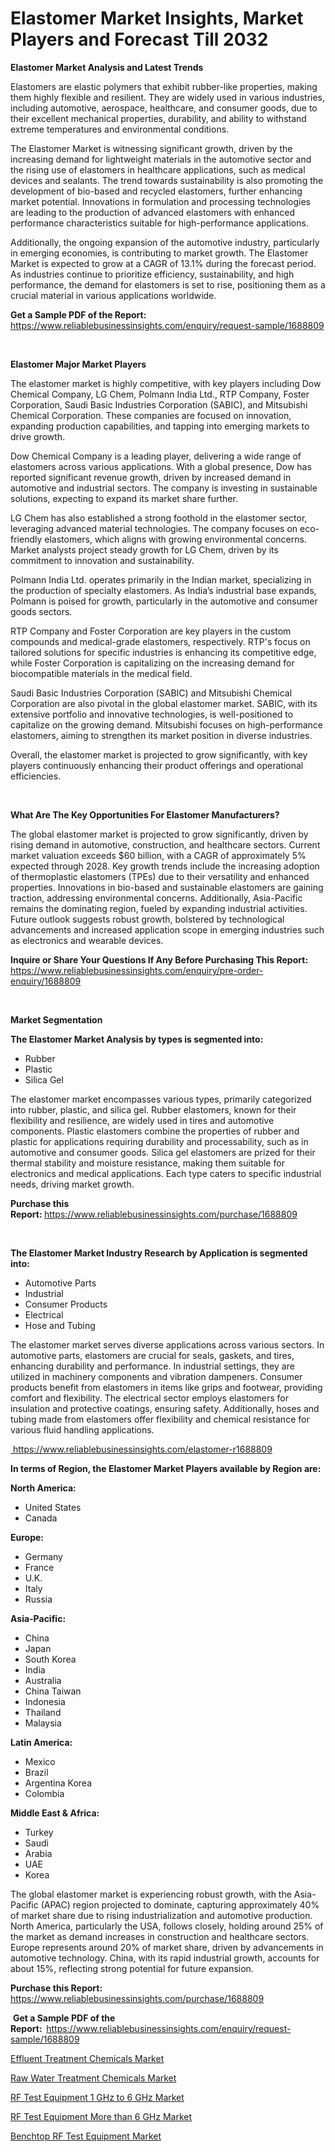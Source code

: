 <p><h1>Elastomer Market Insights, Market Players and Forecast Till 2032</h1></p><p><strong>Elastomer Market Analysis and Latest Trends</strong></p>
<p><p>Elastomers are elastic polymers that exhibit rubber-like properties, making them highly flexible and resilient. They are widely used in various industries, including automotive, aerospace, healthcare, and consumer goods, due to their excellent mechanical properties, durability, and ability to withstand extreme temperatures and environmental conditions.</p><p>The Elastomer Market is witnessing significant growth, driven by the increasing demand for lightweight materials in the automotive sector and the rising use of elastomers in healthcare applications, such as medical devices and sealants. The trend towards sustainability is also promoting the development of bio-based and recycled elastomers, further enhancing market potential. Innovations in formulation and processing technologies are leading to the production of advanced elastomers with enhanced performance characteristics suitable for high-performance applications.</p><p>Additionally, the ongoing expansion of the automotive industry, particularly in emerging economies, is contributing to market growth. The Elastomer Market is expected to grow at a CAGR of 13.1% during the forecast period. As industries continue to prioritize efficiency, sustainability, and high performance, the demand for elastomers is set to rise, positioning them as a crucial material in various applications worldwide.</p></p>
<p><strong>Get a Sample PDF of the Report:&nbsp;</strong> <a href="https://www.reliablebusinessinsights.com/enquiry/request-sample/1688809?utm_campaign=2310&utm_medium=2&utm_source=Github&utm_content=ia&utm_term=01042025&utm_id=elastomer">https://www.reliablebusinessinsights.com/enquiry/request-sample/1688809</a></p>
<p>&nbsp;</p>
<p><strong>Elastomer Major Market Players</strong></p>
<p><p>The elastomer market is highly competitive, with key players including Dow Chemical Company, LG Chem, Polmann India Ltd., RTP Company, Foster Corporation, Saudi Basic Industries Corporation (SABIC), and Mitsubishi Chemical Corporation. These companies are focused on innovation, expanding production capabilities, and tapping into emerging markets to drive growth.</p><p>Dow Chemical Company is a leading player, delivering a wide range of elastomers across various applications. With a global presence, Dow has reported significant revenue growth, driven by increased demand in automotive and industrial sectors. The company is investing in sustainable solutions, expecting to expand its market share further.</p><p>LG Chem has also established a strong foothold in the elastomer sector, leveraging advanced material technologies. The company focuses on eco-friendly elastomers, which aligns with growing environmental concerns. Market analysts project steady growth for LG Chem, driven by its commitment to innovation and sustainability.</p><p>Polmann India Ltd. operates primarily in the Indian market, specializing in the production of specialty elastomers. As India’s industrial base expands, Polmann is poised for growth, particularly in the automotive and consumer goods sectors.</p><p>RTP Company and Foster Corporation are key players in the custom compounds and medical-grade elastomers, respectively. RTP's focus on tailored solutions for specific industries is enhancing its competitive edge, while Foster Corporation is capitalizing on the increasing demand for biocompatible materials in the medical field.</p><p>Saudi Basic Industries Corporation (SABIC) and Mitsubishi Chemical Corporation are also pivotal in the global elastomer market. SABIC, with its extensive portfolio and innovative technologies, is well-positioned to capitalize on the growing demand. Mitsubishi focuses on high-performance elastomers, aiming to strengthen its market position in diverse industries.</p><p>Overall, the elastomer market is projected to grow significantly, with key players continuously enhancing their product offerings and operational efficiencies.</p></p>
<p>&nbsp;</p>
<p><strong>What Are The Key Opportunities For Elastomer Manufacturers?</strong></p>
<p><p>The global elastomer market is projected to grow significantly, driven by rising demand in automotive, construction, and healthcare sectors. Current market valuation exceeds $60 billion, with a CAGR of approximately 5% expected through 2028. Key growth trends include the increasing adoption of thermoplastic elastomers (TPEs) due to their versatility and enhanced properties. Innovations in bio-based and sustainable elastomers are gaining traction, addressing environmental concerns. Additionally, Asia-Pacific remains the dominating region, fueled by expanding industrial activities. Future outlook suggests robust growth, bolstered by technological advancements and increased application scope in emerging industries such as electronics and wearable devices.</p></p>
<p><strong>Inquire or Share Your Questions If Any Before Purchasing This Report:</strong> <a href="https://www.reliablebusinessinsights.com/enquiry/pre-order-enquiry/1688809?utm_campaign=2310&utm_medium=2&utm_source=Github&utm_content=ia&utm_term=01042025&utm_id=elastomer">https://www.reliablebusinessinsights.com/enquiry/pre-order-enquiry/1688809</a></p>
<p>&nbsp;</p>
<p><strong>Market Segmentation</strong></p>
<p><strong>The Elastomer Market Analysis by types is segmented into:</strong></p>
<p><ul><li>Rubber</li><li>Plastic</li><li>Silica Gel</li></ul></p>
<p><p>The elastomer market encompasses various types, primarily categorized into rubber, plastic, and silica gel. Rubber elastomers, known for their flexibility and resilience, are widely used in tires and automotive components. Plastic elastomers combine the properties of rubber and plastic for applications requiring durability and processability, such as in automotive and consumer goods. Silica gel elastomers are prized for their thermal stability and moisture resistance, making them suitable for electronics and medical applications. Each type caters to specific industrial needs, driving market growth.</p></p>
<p><strong>Purchase this Report:&nbsp;</strong><a href="https://www.reliablebusinessinsights.com/purchase/1688809?utm_campaign=2310&utm_medium=2&utm_source=Github&utm_content=ia&utm_term=01042025&utm_id=elastomer">https://www.reliablebusinessinsights.com/purchase/1688809</a></p>
<p>&nbsp;</p>
<p><strong>The Elastomer Market Industry Research by Application is segmented into:</strong></p>
<p><ul><li>Automotive Parts</li><li>Industrial</li><li>Consumer Products</li><li>Electrical</li><li>Hose and Tubing</li></ul></p>
<p><p>The elastomer market serves diverse applications across various sectors. In automotive parts, elastomers are crucial for seals, gaskets, and tires, enhancing durability and performance. In industrial settings, they are utilized in machinery components and vibration dampeners. Consumer products benefit from elastomers in items like grips and footwear, providing comfort and flexibility. The electrical sector employs elastomers for insulation and protective coatings, ensuring safety. Additionally, hoses and tubing made from elastomers offer flexibility and chemical resistance for various fluid handling applications.</p></p>
<p><a href="https://www.reliablebusinessinsights.com/elastomer-r1688809?utm_campaign=2310&utm_medium=2&utm_source=Github&utm_content=ia&utm_term=01042025&utm_id=elastomer">&nbsp;https://www.reliablebusinessinsights.com/elastomer-r1688809</a></p>
<p><strong>In terms of Region, the Elastomer Market Players available by Region are:</strong></p>
<p>
    <p> <strong> North America: </strong>
        <ul>
            <li>United States</li>
            <li>Canada</li>
        </ul>
        </p> 
    <p> <strong> Europe: </strong>
        <ul>
            <li>Germany</li>
            <li>France</li>
            <li>U.K.</li>
            <li>Italy</li>
            <li>Russia</li>
        </ul>
        </p> 
    <p> <strong> Asia-Pacific: </strong>
        <ul>
            <li>China</li>
            <li>Japan</li>
            <li>South Korea</li>
            <li>India</li>
            <li>Australia</li>
            <li>China Taiwan</li>
            <li>Indonesia</li>
            <li>Thailand</li>
            <li>Malaysia</li>
        </ul>
        </p> 
    <p> <strong> Latin America: </strong>
        <ul>
            <li>Mexico</li>
            <li>Brazil</li>
            <li>Argentina Korea</li>
            <li>Colombia</li>
        </ul>
        </p> 
    <p> <strong> Middle East & Africa: </strong>
        <ul>
            <li>Turkey</li>
            <li>Saudi</li>
            <li>Arabia</li>
            <li>UAE</li>
            <li>Korea</li>
        </ul>
    </p>
    </p>
<p><p>The global elastomer market is experiencing robust growth, with the Asia-Pacific (APAC) region projected to dominate, capturing approximately 40% of market share due to rising industrialization and automotive production. North America, particularly the USA, follows closely, holding around 25% of the market as demand increases in construction and healthcare sectors. Europe represents around 20% of market share, driven by advancements in automotive technology. China, with its rapid industrial growth, accounts for about 15%, reflecting strong potential for future expansion.</p></p>
<p><strong>Purchase this Report: </strong><a href="https://www.reliablebusinessinsights.com/purchase/1688809?utm_campaign=2310&utm_medium=2&utm_source=Github&utm_content=ia&utm_term=01042025&utm_id=elastomer">https://www.reliablebusinessinsights.com/purchase/1688809</a></p>
<p>&nbsp;<strong>Get a Sample PDF of the Report:&nbsp;&nbsp;</strong><a href="https://www.reliablebusinessinsights.com/enquiry/request-sample/1688809?utm_campaign=2310&utm_medium=2&utm_source=Github&utm_content=ia&utm_term=01042025&utm_id=elastomer">https://www.reliablebusinessinsights.com/enquiry/request-sample/1688809</a></p>
<p><strong></strong></p>
<p><p><a href="https://github.com/shongranch73/Market-Research-Report-List-1/blob/main/effluent-treatment-chemicals-market.md?utm_campaign=2310&utm_medium=2&utm_source=Github&utm_content=ia&utm_term=01042025&utm_id=elastomer">Effluent Treatment Chemicals Market</a></p><p><a href="https://github.com/amourdeeks8j/Market-Research-Report-List-1/blob/main/raw-water-treatment-chemicals-market.md?utm_campaign=2310&utm_medium=2&utm_source=Github&utm_content=ia&utm_term=01042025&utm_id=elastomer">Raw Water Treatment Chemicals Market</a></p><p><a href="https://www.linkedin.com/pulse/whats-fueling-8-growth-rf-test-equipment-1-ghz-6-market-foyof?utm_campaign=2310&utm_medium=2&utm_source=Github&utm_content=ia&utm_term=01042025&utm_id=elastomer">RF Test Equipment 1 GHz to 6 GHz Market</a></p><p><a href="https://www.linkedin.com/pulse/global-rf-test-equipment-more-than-6-ghz-market-research-report-ccvbf?utm_campaign=2310&utm_medium=2&utm_source=Github&utm_content=ia&utm_term=01042025&utm_id=elastomer">RF Test Equipment More than 6 GHz Market</a></p><p><a href="https://www.linkedin.com/pulse/report-covers-benchtop-rf-test-equipment-market-basisof-value-xbraf?utm_campaign=2310&utm_medium=2&utm_source=Github&utm_content=ia&utm_term=01042025&utm_id=elastomer">Benchtop RF Test Equipment Market</a></p></p>